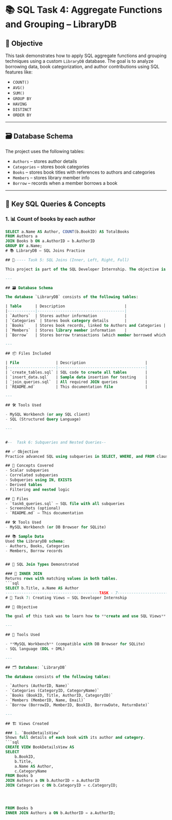 # 📚 SQL Task 4: Aggregate Functions and Grouping – LibraryDB

## 🎯 Objective

This task demonstrates how to apply SQL aggregate functions and grouping techniques using a custom `LibraryDB` database. The goal is to analyze borrowing data, book categorization, and author contributions using SQL features like:

- `COUNT()`
- `AVG()`
- `SUM()`
- `GROUP BY`
- `HAVING`
- `DISTINCT`
- `ORDER BY`

---

## 🗃️ Database Schema

The project uses the following tables:

- `Authors` – stores author details
- `Categories` – stores book categories
- `Books` – stores book titles with references to authors and categories
- `Members` – stores library member info
- `Borrow` – records when a member borrows a book

---

## 🧠 Key SQL Queries & Concepts

### 1. 📊 Count of books by each author
```sql
SELECT a.Name AS Author, COUNT(b.BookID) AS TotalBooks
FROM Authors a
JOIN Books b ON a.AuthorID = b.AuthorID
GROUP BY a.Name;
# 📚 LibraryDB – SQL Joins Practice

## 🎯----- Task 5: SQL Joins (Inner, Left, Right, Full)

This project is part of the SQL Developer Internship. The objective is to demonstrate proficiency in using various types of SQL JOINs by building and querying a Library Management System database.

---

## 🗃️ Database Schema

The database `LibraryDB` consists of the following tables:

| Table      | Description                          |
|------------|--------------------------------------|
| `Authors`  | Stores author information            |
| `Categories` | Stores book category details       |
| `Books`    | Stores book records, linked to Authors and Categories |
| `Members`  | Stores library member information    |
| `Borrow`   | Stores borrow transactions (which member borrowed which book, and when) |

---

## 📦 Files Included

| File                | Description                          |
|---------------------|--------------------------------------|
| `create_tables.sql` | SQL code to create all tables        |
| `insert_data.sql`   | Sample data insertion for testing    |
| `join_queries.sql`  | All required JOIN queries            |
| `README.md`         | This documentation file              |

---

## 🛠️ Tools Used

- MySQL Workbench (or any SQL client)
- SQL (Structured Query Language)

---


#--  Task 6: Subqueries and Nested Queries--

## ✅ Objective
Practice advanced SQL using subqueries in SELECT, WHERE, and FROM clauses.

## 🧠 Concepts Covered
- Scalar subqueries
- Correlated subqueries
- Subqueries using IN, EXISTS
- Derived tables
- Filtering and nested logic

## 📄 Files
- `task6_queries.sql` — SQL file with all subqueries
- Screenshots (optional)
- `README.md` — This documentation

## 🛠 Tools Used
- MySQL Workbench (or DB Browser for SQLite)

## 📚 Sample Data
Used the LibraryDB schema:
- Authors, Books, Categories
- Members, Borrow records


## 🔗 SQL Join Types Demonstrated

### 🔹 INNER JOIN
Returns rows with matching values in both tables.
```sql
SELECT b.Title, a.Name AS Author
-----------------------------------------TASK - 7------------------------------------------------
# 📘 Task 7: Creating Views – SQL Developer Internship

## 📌 Objective

The goal of this task was to learn how to **create and use SQL Views** for **data abstraction**, **reusability**, and **security**. Views are saved `SELECT` statements that simplify complex queries and help expose only required data to users.

---

## 🧰 Tools Used

- **MySQL Workbench** (compatible with DB Browser for SQLite)
- SQL language (DDL + DML)

---

## 🗂️ Database: `LibraryDB`

The database consists of the following tables:

- `Authors (AuthorID, Name)`
- `Categories (CategoryID, CategoryName)`
- `Books (BookID, Title, AuthorID, CategoryID)`
- `Members (MemberID, Name, Email)`
- `Borrow (BorrowID, MemberID, BookID, BorrowDate, ReturnDate)`

---

## 🏗️ Views Created

### 1. `BookDetailsView`
Shows full details of each book with its author and category.
```sql
CREATE VIEW BookDetailsView AS
SELECT 
    b.BookID,
    b.Title,
    a.Name AS Author,
    c.CategoryName
FROM Books b
JOIN Authors a ON b.AuthorID = a.AuthorID
JOIN Categories c ON b.CategoryID = c.CategoryID;




FROM Books b
INNER JOIN Authors a ON b.AuthorID = a.AuthorID;
